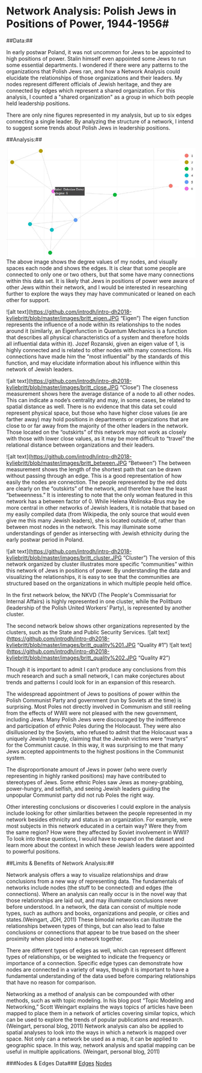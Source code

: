 # Network Analysis: Polish Jews in Positions of Power, 1944-1956#

##Data:##

In early postwar Poland, it was not uncommon for Jews to be appointed to high positions of power. Stalin himself even appointed some Jews to run some essential departments. I wondered if there were any patterns to the organizations that Polish Jews ran, and how a Network Analysis could elucidate the relationships of those organizations and their leaders. 
My nodes represent different officials of Jewish heritage, and they are connected by edges which represent a shared organization. For this analysis, I counted a "shared organization" as a group in which both people held leadership positions. 

There are only nine figures represented in my analysis, but up to six edges connecting a single leader. By analyzing the structure of a network, I intend to suggest some trends about Polish Jews in leadership positions. 

##Analysis:##

![alt text](https://github.com/introdh/intro-dh2018-kyliebritt/blob/master/images/britt_degrees.JPG "Degrees")
The above image shows the degree values of my nodes, and visually spaces each node and shows the edges. It is clear that some people are connected to only one or two others, but that some have many connections within this data set. It is likely that Jews in positions of power were aware of other Jews within their network, and I would be interested in researching further to explore the ways they may have communicated or leaned on each other for support. 

![alt text](https://github.com/introdh/intro-dh2018-kyliebritt/blob/master/images/britt_eigen.JPG “Eigen”)
The eigen function represents the influence of a node within its relationships to the nodes around it (similarly, an Eigenfunction in Quantum Mechanics is a function that describes all physical characteristics of a system and therefore holds all influential data within it). Jozef Rozanski, given an eigen value of 1, is highly connected and is related to other nodes with many connections. His connections have made him the “most influential” by the standards of this function, and may elucidate information about his influence within this network of Jewish leaders. 

![alt text](https://github.com/introdh/intro-dh2018-kyliebritt/blob/master/images/britt_close.JPG “Close”)
The closeness measurement shows here the average distance of a node to all other nodes. This can indicate a node’s centrality and may, in some cases, be related to spatial distance as well. There is no evidence that this data set could represent physical space, but those who have higher close values (ie are farther away) may hold positions in departments or organizations that are close to or far away from the majority of the other leaders in the network. Those located on the “outskirts” of this network may not work as closely with those with lower close values, as it may be more difficult to “travel” the relational distance between organizations and their leaders. 

![alt text](https://github.com/introdh/intro-dh2018-kyliebritt/blob/master/images/britt_between.JPG “Between”)
The between measurement shows the length of the shortest path that can be drawn without passing through an edge. This is a good representation of how easily the nodes are connection. The people represented by the red dots are clearly on the “outskirts” of the network, and therefore have the least “betweenness.” It is interesting to note that the only woman featured in this network has a between factor of 0. While Helena Wolinska-Brus may be more central in other networks of Jewish leaders, it is notable that based on my easily compiled data (from Wikipedia, the only source that would even give me this many Jewish leaders), she is located outside of, rather than between most nodes in the network. This may illuminate some understandings of gender as intersecting with Jewish ethnicity during the early postwar period in Poland. 

![alt text](https://github.com/introdh/intro-dh2018-kyliebritt/blob/master/images/britt_cluster.JPG “Cluster”)
The version of this network organized by cluster illustrates more specific “communities” within this network of Jews in positions of power. By understanding the data and visualizing the relationships, it is easy to see that the communities are structured based on the organizations in which multiple people held office. 

In the first network below, the NKVD (The People's Commissariat for Internal Affairs) is highly represented in one cluster, while the Politburo (leadership of the Polish United Workers’ Party), is represented by another cluster.

The second network below shows other organizations represented by the clusters, such as the State and Public Security Services. 
![alt text](https://github.com/introdh/intro-dh2018-kyliebritt/blob/master/images/britt_quality%201.JPG “Quality #1”)
![alt text](https://github.com/introdh/intro-dh2018-kyliebritt/blob/master/images/britt_quality%202.JPG “Quality #2”)

Though it is important to admit I can’t produce any conclusions from this much research and such a small network, I can make conjectures about trends and patterns I could look for in an expansion of this research. 

The widespread appointment of Jews to positions of power within the Polish Communist Party and government (run by Soviets at the time) is surprising. Most Poles not directly involved in Communism and still reeling from the effects of WWII were not pleased with the new government, including Jews. Many Polish Jews were discouraged by the indifference and participation of ethnic Poles during the Holocaust. They were also disillusioned by the Soviets, who refused to admit that the Holocaust was a uniquely Jewish tragedy, claiming that the Jewish victims were “martyrs” for the Communist cause. In this way, it was surprising to me that many Jews accepted appointments to the highest positions in the Communist system. 

The disproportionate amount of Jews in power (who were overly representing in highly ranked positions) may have contributed to stereotypes of Jews. Some ethnic Poles saw Jews as money-grabbing, power-hungry, and selfish, and seeing Jewish leaders guiding the unpopular Communist party did not rub Poles the right way.

Other interesting conclusions or discoveries I could explore in the analysis include looking for other similarities between the people represented in my network besides ethnicity and status in an organization. For example, were most subjects in this network educated in a certain way? Were they from the same region? How were they affected by Soviet involvement in WWII? To look into these questions, I would have to expand on the dataset and learn more about the context in which these Jewish leaders were appointed to powerful positions.

##Limits & Benefits of Network Analysis:##

Network analysis offers a way to visualize relationships and draw conclusions from a new way of representing data. The fundamentals of networks include nodes (the stuff to be connected) and edges (the connections). Where an analysis can really occur is in the novel way that those relationships are laid out, and may illuminate conclusions never before understood. 
In a network, the data can consist of multiple node types, such as authors and books, organizations and people, or cities and states.(Weingart, JDH, 2011)  These bimodal networks can illustrate the relationships between types of things, but can also lead to false conclusions or connections that appear to be true based on the sheer proximity when placed into a network together. 

There are different types of edges as well, which can represent different types of relationships, or be weighted to indicate the frequency or importance of a connection. Specific edge types can demonstrate how nodes are connected in a variety of ways, though it is important to have a fundamental understanding of the data used before comparing relationships that have no reason for comparison. 

Networking as a method of analysis can be compounded with other methods, such as with topic modeling. In his blog post “Topic Modeling and Networking,” Scott Weingart explains the ways topics of articles have been mapped to place them in a network of articles covering similar topics, which can be used to explore the trends of popular publications and research. (Weingart, personal blog, 2011) Network analysis can also be applied to spatial analyses to look into the ways in which a network is mapped over space. Not only can a network be used as a map, it can be applied to geographic space. In this way, network analysis and spatial mapping can be useful in multiple applications. (Weingart, personal blog, 2011)

###Nodes & Edges Data###
[Edges](https://docs.google.com/spreadsheets/d/16BiejTQ-EBtY1rNgLK5xjJhpWWgbjpkKEYVnLwB2eus/edit)
[Nodes](https://docs.google.com/spreadsheets/d/1GrqyD47xRuzlvX565bXSklmP95Mb3vl6Tr_Trl1GrVs/edit#gid=0)
